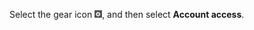 Select the gear icon ![gear icon](../../images/BA_Icons_Gear.png), and then select **Account access**.

